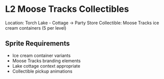 # L2 Moose Tracks Collectibles

Location: Torch Lake - Cottage → Party Store
Collectible: Moose Tracks ice cream containers (5 per level)

## Sprite Requirements
- Ice cream container variants
- Moose Tracks branding elements
- Lake cottage context appropriate
- Collectible pickup animations